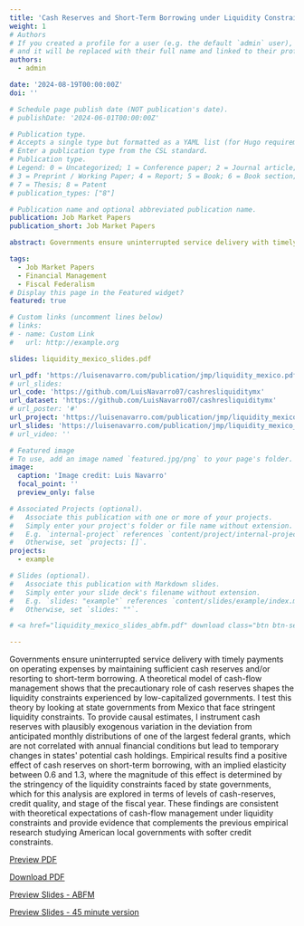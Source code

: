 ```yaml
---
title: 'Cash Reserves and Short-Term Borrowing under Liquidity Constraints'
weight: 1
# Authors
# If you created a profile for a user (e.g. the default `admin` user), write the username (folder name) here
# and it will be replaced with their full name and linked to their profile.
authors:
  - admin

date: '2024-08-19T00:00:00Z'
doi: ''

# Schedule page publish date (NOT publication's date).
# publishDate: '2024-06-01T00:00:00Z'

# Publication type.
# Accepts a single type but formatted as a YAML list (for Hugo requirements).
# Enter a publication type from the CSL standard.
# Publication type.
# Legend: 0 = Uncategorized; 1 = Conference paper; 2 = Journal article;
# 3 = Preprint / Working Paper; 4 = Report; 5 = Book; 6 = Book section;
# 7 = Thesis; 8 = Patent
# publication_types: ["8"]

# Publication name and optional abbreviated publication name.
publication: Job Market Papers
publication_short: Job Market Papers

abstract: Governments ensure uninterrupted service delivery with timely payments on operating expenses by maintaining sufficient cash reserves and/or resorting to short-term borrowing. A theoretical model of cash-flow management shows that the precautionary role of cash reserves shapes the liquidity constraints experienced by low-capitalized governments. I test this theory by looking at state governments from Mexico that face stringent liquidity constraints. To provide causal estimates, I instrument cash reserves with plausibly exogenous variation in the deviation from anticipated monthly distributions of one of the largest federal grants, which are not correlated with annual financial conditions but lead to temporary changes in states' potential cash holdings. Empirical results find a positive effect of cash reserves on short-term borrowing, with an implied elasticity between 0.6 and 1.3, where the magnitude of this effect is determined by the stringency of the liquidity constraints faced by state governments, which for this analysis are explored in terms of levels of cash-reserves, credit quality, and stage of the fiscal year. These findings are consistent with theoretical expectations of cash-flow  management under liquidity constraints and provide evidence that complements the previous empirical research studying American local governments with softer credit constraints. 

tags:
  - Job Market Papers
  - Financial Management
  - Fiscal Federalism
# Display this page in the Featured widget?
featured: true

# Custom links (uncomment lines below)
# links:
# - name: Custom Link
#   url: http://example.org

slides: liquidity_mexico_slides.pdf

url_pdf: 'https://luisenavarro.com/publication/jmp/liquidity_mexico.pdf'
# url_slides: 
url_code: 'https://github.com/LuisNavarro07/cashresliquiditymx'
url_dataset: 'https://github.com/LuisNavarro07/cashresliquiditymx'
# url_poster: '#'
url_project: 'https://luisenavarro.com/publication/jmp/liquidity_mexico_slides.pdf'
url_slides: 'https://luisenavarro.com/publication/jmp/liquidity_mexico_slides.pdf'
# url_video: ''

# Featured image
# To use, add an image named `featured.jpg/png` to your page's folder.
image:
  caption: 'Image credit: Luis Navarro'
  focal_point: ''
  preview_only: false

# Associated Projects (optional).
#   Associate this publication with one or more of your projects.
#   Simply enter your project's folder or file name without extension.
#   E.g. `internal-project` references `content/project/internal-project/index.md`.
#   Otherwise, set `projects: []`.
projects:
  - example

# Slides (optional).
#   Associate this publication with Markdown slides.
#   Simply enter your slide deck's filename without extension.
#   E.g. `slides: "example"` references `content/slides/example/index.md`.
#   Otherwise, set `slides: ""`.

# <a href="liquidity_mexico_slides_abfm.pdf" download class="btn btn-secondary">Download Slides</a>

---
```


Governments ensure uninterrupted service delivery with timely payments on operating expenses by maintaining sufficient cash reserves and/or resorting to short-term borrowing. A theoretical model of cash-flow management shows that the precautionary role of cash reserves shapes the liquidity constraints experienced by low-capitalized governments. I test this theory by looking at state governments from Mexico that face stringent liquidity constraints. To provide causal estimates, I instrument cash reserves with plausibly exogenous variation in the deviation from anticipated monthly distributions of one of the largest federal grants, which are not correlated with annual financial conditions but lead to temporary changes in states' potential cash holdings. Empirical results find a positive effect of cash reserves on short-term borrowing, with an implied elasticity between 0.6 and 1.3, where the magnitude of this effect is determined by the stringency of the liquidity constraints faced by state governments, which for this analysis are explored in terms of levels of cash-reserves, credit quality, and stage of the fiscal year. These findings are consistent with theoretical expectations of cash-flow  management under liquidity constraints and provide evidence that complements the previous empirical research studying American local governments with softer credit constraints. 

<a href="liquidity_mexico.pdf" target="_blank" class="btn btn-primary">Preview PDF</a>

<a href="liquidity_mexico.pdf" download class="btn btn-secondary">Download PDF</a>

<a href="liquidity_mexico_slides_abfm.pdf" target="_blank" class="btn btn-primary">Preview Slides - ABFM</a>

<a href="liquidity_mexico_slides_longv.pdf" target="_blank" class="btn btn-primary">Preview Slides - 45 minute version</a>


